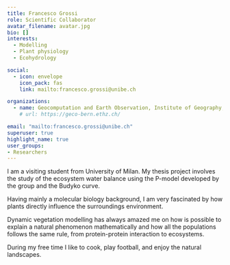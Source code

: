 ```yaml
---
title: Francesco Grossi
role: Scientific Collaborator
avatar_filename: avatar.jpg
bio: []
interests:
  - Modelling 
  - Plant physiology
  - Ecohydrology

social:
  - icon: envelope
    icon_pack: fas
    link: mailto:francesco.grossi@unibe.ch

organizations:
  - name: Geocomputation and Earth Observation, Institute of Geography, University of Bern
    # url: https://geco-bern.ethz.ch/

email: "mailto:francesco.grossi@unibe.ch"
superuser: true
highlight_name: true
user_groups:
- Researchers
---
```


I am a visiting student from University of Milan. My thesis project involves the study of the ecosystem water balance using the P-model developed by the group and the Budyko curve.

Having mainly a molecular biology background, I am very fascinated by how plants directly influence the surroundings environment.

Dynamic vegetation modelling has always amazed me on how is possible to explain a natural phenomenon mathematically and how all the populations follows the same rule, from protein-protein interaction to ecosystems.

During my free time I like to cook, play football, and enjoy the natural landscapes.

